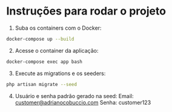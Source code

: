 # Instruções para rodar o projeto
1. Suba os containers com o Docker:

```bash
docker-compose up --build
```

2. Acesse o container da aplicação:
```bash
docker-compose exec app bash
```

3. Execute as migrations e os seeders:
```bash
php artisan migrate --seed
```
4. Usuário e senha padrão gerado na seed:
Email: customer@adrianocobuccio.com
Senha: customer123
